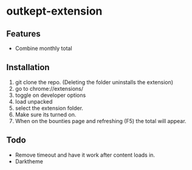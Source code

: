 # outkept-extension

## Features
- Combine monthly total

## Installation
1. git clone the repo. (Deleting the folder uninstalls the extension)
2. go to chrome://extensions/
3. toggle on developer options
4. load unpacked
5. select the extension folder.
6. Make sure its turned on.
8. When on the bounties page and refreshing (F5) the total will appear.

## Todo
- Remove timeout and have it work after content loads in.
- Darktheme
